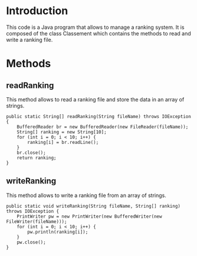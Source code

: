 

# Introduction
This code is a Java program that allows to manage a ranking system. It is composed of the class Classement which contains the methods to read and write a ranking file.

# Methods

## readRanking
This method allows to read a ranking file and store the data in an array of strings.

```
public static String[] readRanking(String fileName) throws IOException {
    BufferedReader br = new BufferedReader(new FileReader(fileName));
    String[] ranking = new String[10];
    for (int i = 0; i < 10; i++) {
        ranking[i] = br.readLine();
    }
    br.close();
    return ranking;
}
```

## writeRanking
This method allows to write a ranking file from an array of strings.

```
public static void writeRanking(String fileName, String[] ranking) throws IOException {
    PrintWriter pw = new PrintWriter(new BufferedWriter(new FileWriter(fileName)));
    for (int i = 0; i < 10; i++) {
        pw.println(ranking[i]);
    }
    pw.close();
}
```
